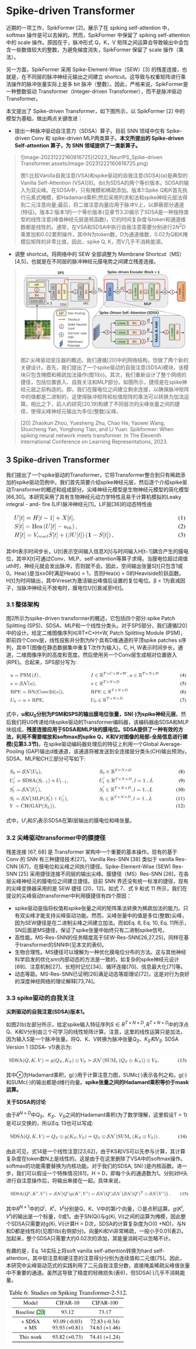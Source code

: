 # Spike-driven Transformer

> 

近期的一项工作，SpikFormer [2]，展示了在 spiking self-attention 中，softmax 操作是可以去掉的。然而，SpikFormer 中保留了 spiking self-attention 中的 scale 操作。原因在于，脉冲形式 Q，K，V 矩阵之间运算会导致输出中会包含一些数值较大的整数，为避免梯度消失，SpikFormer 保留了 scale 操作（乘法）。

另一方面，SpikFormer 采用 Spike-Element-Wise（SEW）[3] 的残差连接，也就是，在不同层的脉冲神经元输出之间建立 shortcut。这导致与权重矩阵进行乘法操作的脉冲张量实际上是多 bit 脉冲（整数）。因此，严格来说，SpikFormer是一种整数驱动 Transformer（Integer-driven Transformer），而不是脉冲驱动 Transformer。

本文提出了 Spike-driven Transformer，如下图所示，以 SpikFormer [2] 中的模型为基础，做出两点关键改进：

- 提出一种脉冲驱动自注意力（SDSA）算子。目前 SNN 领域中仅有 Spike-driven Conv 和 spike-driven MLP两类算子。**本文所提出的 Spike-driven Self-attention 算子，为 SNN 领域提供了一类新算子。**

> ![image-20231222160816725](2023_NeurIPS_Spike-driven Transformer.assets/image-20231222160816725.png)
>
> 图1:比较Vanilla自我注意(VSA)和spike驱动的自我注意(SDSA)(a)是典型的Vanilla Self-Attention (VSA)[8]。(b)为SDSA的两个等价版本。SDSA的输入为双尖峰。在SDSA中，只有掩模和稀疏添加。版本1:Spike Q和K首先执行元素式掩模，即Hadamard乘积;然后采用列求和法和spike神经元层法得到二元注意向量;最后，将二值注意向量应用于脉冲V上，以屏蔽部分通道(特征)。版本2:版本1的一个等价版本(见章节3.3)揭示了SDSA是一种独特类型的线性注意(峰值神经元层是核函数)，它的时间复杂度与token和通道维数都是线性的。通常，在VSA和SDSA中执行自我注意需要分别进行$2N^2D$乘累加和0.02累积操作，其中N为token数，D为通道维数，0.02为Q和K掩模后矩阵的非零比值，因此，spike Q, K，而V几乎不消耗能源。

- 调整 shortcut。将网络中的 SEW 全部调整为 Membrane Shortcut（MS）[4,5]，也就是在不同层的脉冲神经元膜电势之间建立残差连接。

> <img src="2023_NeurIPS_Spike-driven Transformer.assets/image-20231222143112147.png" alt="image-20231222143112147" style="zoom:80%;" />
>
> 图2:尖峰驱动变压器的概述。我们遵循[20]中的网络结构，但做了两个新的关键设计。首先，我们提出了一个spike驱动的自我注意(SDSA)模块，该模块只包含掩模和稀疏加法操作(图1(b))。其次，我们重新设计了整个网络的捷径，包括位置嵌入、自我关注和MLP部分。如图所示，捷径是在spike神经元层之前构造的。即，我们在膜电位之间建立剩余连接，以确保脉冲矩阵中的值都是二进制的，这使得脉冲矩阵和权值矩阵的乘法可以转换为加法运算。相比之下，前人的研究[20,19]构建了不同层次的尖峰张量之间的捷径，使得尖峰神经元输出为多位(整数)尖峰。

> [20] Zhaokun Zhou, Yuesheng Zhu, Chao He, Yaowei Wang, Shuicheng Yan, Yonghong Tian, and Li Yuan. Spikformer: When spiking neural network meets transformer. In The Eleventh International Conference on Learning Representations, 2023.

## 3 Spike-driven Transformer

我们提出了一个spike驱动的Transformer，它将Transformer整合到只有稀疏添加的spike驱动范例中。我们首先简要介绍spike神经元层，然后逐个介绍spike驱动Transformer的概述和组成部分。尖峰神经元模型是生物神经元模型的简化模型[66,30]。本研究采用了具有生物神经元动力学特性且易于计算机模拟的Leaky integral - and- fire (LIF)脉冲神经元[1]。LIF层[36]的动态特性由

<img src="2023_NeurIPS_Spike-driven Transformer.assets/image-20231222143737016.png" alt="image-20231222143737016" style="zoom:67%;" />

其中t表示时间步长，U[t]表示空间输入信息X[t]与时间输入H[t−1]耦合产生的膜电位，其中X[t]可通过Conv、MLP、self-attention等算子求得。当膜电位超过阈值uth时，神经元就会发出脉冲，否则就不会。因此，空间输出张量S[t]只包含1或0。Hea(·)是当x≥0时满足Hea(x) = 1，否则Hea(x) = 0的Heaviside阶跃函数。H[t]为时间输出，其中Vreset为激活输出峰值后设置的复位电位。β < 1为衰减因子，当脉冲神经元不放电时，膜电位U[t]衰减至H[t]。

### 3.1 整体架构

图2所示为spike-driven transformer的概述，它包括四个部分:spike Patch Splitting (SPS)、SDSA、MLP和一个线性分类头。对于SPS部分，我们遵循[20]中的设计。给定二维图像序列I∈RT×C×H×W, Patch Splitting Module (PSM)，即前四个Conv层，线性投影并分割为N个具有D维通道的平顶spike patches s序列，其中T(图像在静态数据集中重复T次作为输入)，C, H, W表示时间步长，通道，二维图像序列的高度和宽度。然后使用另一个Conv层生成相对位置嵌入(RPE)。合起来，SPS部分写为:

<img src="2023_NeurIPS_Spike-driven Transformer.assets/image-20231222153321296.png" alt="image-20231222153321296" style="zoom:80%;" />

式中，**u和$U_0$分别为PSM和SPS的输出膜电位张量，SN(·)为spike神经元层**。然后我们将U0传递给$I$块spike驱动的Transformer编码器，该编码器由SDSA和MLP块组成。**残差连接应用于SDSA和MLP块的膜电位。SDSA提供了一种有效的方法，利用不需要缩放和softmax的spike Q、K和V对图像的局部-全局信息进行建模(见第3.3节)**。在spike驱动编码器处理后的特征上利用一个Global Average-Pooling (GAP)输出d维通道，该通道将被发送到全连接层分类头(CH)输出预测y。SDSA、MLP和CH三部分可写如下:

<img src="2023_NeurIPS_Spike-driven Transformer.assets/image-20231222153649925.png" alt="image-20231222153649925" style="zoom:80%;" />

式中，$U' _l$和$S '_l$表示SDSA在第l层输出的膜电位和峰张量。

### 3.2 尖峰驱动transformer中的膜捷径

残差连接 [67, 68] 是 Transformer 架构中一个重要的基本操作。现有的基于 Conv 的 SNN 有三种捷径技术[27]。Vanilla Res-SNN [38] 类似于 vanilla Res-CNN [67]，在膜电位和尖峰之间执行捷径。Spike-Element-Wise (SEW) Res-SNN [25] 采用捷径连接不同层的输出尖峰。膜捷径（MS）Res-SNN [26]，在各层尖峰神经元的膜电位之间建立捷径。目前 SNN 界还没有统一标准的捷径，现有的尖峰变换器采用的是 SEW 捷径 [20，12]。如式 7、式 9 和式 11 所示，我们在提议的尖峰驱动transformer中利用膜捷径有四个原因：

- spike驱动是指将权值和spike张量之间的矩阵乘法转换为稀疏加法的能力。只有双尖峰才能支持尖峰驱动功能。然而，尖峰张量中的值是多位(整数)尖峰，因为SEW捷径是在二进制尖峰之间建立加法。而如Eq. 8, Eq. 10, Eq. 11所示，SN后面是MS捷径，保证了spike张量中始终只有二进制spike信号。
- 高性能。MS-Res-SNN的任务精度高于SEW-Res-SNN[26,27,25]，同样在基于transformer的SNN中(见本文的表6)。
- 生物合理性。MS捷径可以理解为一种优化膜电位分布的方法。这与其他神经科学启发的优化snn内部动态的方法是一致的，如复杂的spike神经元设计[69]、注意机制[27]、长短时记忆[34]、循环连接[70]、信息最大化[71]等。
- 动态等距。MS-Res-SNN已证明[26]满足动态等距理论[72]，这是对行为良好的深度神经网络的理论解释[73,74]。

### 3.3 spike驱动的自我关注

**尖刺驱动的自我注意(SDSA)版本1。**

如图2(b)左部分所示，给定spike输入特征序列$S∈R^{T×N×D}, R^{T×N×D}$中的浮点Q、K和V分别由三个可学习的线性矩阵计算。注意，这里的线性运算只是加法，因为输入S是一个脉冲张量。将Q、K、V转换为脉冲张量$Q_S、K_S和V_S$. SDSA Version 1 (SDSA- v1)表示为:

<img src="2023_NeurIPS_Spike-driven Transformer.assets/image-20231222154619194.png" alt="image-20231222154619194" style="zoom:67%;" />

其中⊗为Hadamard乘积，g(·)用于计算注意力图，SUMc(·)表示各列之和。g(·)和SUMc(·)的输出都是d维行向量。**spike张量之间的Hadamard乘积等价于mask运算。**

**关于SDSA的讨论**

由于$R^{N×D}$中$Q_S、K_S、V_S$之间的Hadamard乘积(为了数学理解，这里假设T = 1)是可以交换的，所以Eq. 13也可以写成:

<img src="2023_NeurIPS_Spike-driven Transformer.assets/image-20231222155855483.png" alt="image-20231222155855483" style="zoom:67%;" />

由此可见，式14是一个线性注意[23,62]，由于KS和VS可以先参与计算，其计算复杂度在token数N上是线性的。这是由于在这里删除了VSA中的softmax操作。softmax的功能需要替换为内核功能。对于我们的SDSA, SN(·)是内核函数。进一步，我们可以假设一个特殊情况[61]，H = D，即每个头的通道数为1。分别对H头进行自注意操作后，将输出串接在一起。具体来说，

<img src="2023_NeurIPS_Spike-driven Transformer.assets/image-20231222160125078.png" alt="image-20231222160125078" style="zoom:80%;" />

其中$R^{N×1}$中的$Q^i、K^i、V^i$分别是Q、K、V中的第i个向量，⊙是点积运算。$g(K^i, V^i)$的输出是一个标量，0或1。由于SN(Qi)与g(Ki, Vi)之间的运算为掩模，因此整个SDSA只需要对g(Ki, Vi)计算H = D次，SDSA的计算复杂度为O(0 +ND)，与N和D都是线性的(见图1(b)右侧部分)。向量Ki和Vi非常稀疏，一般小于0.01(表2)。加起来，整个SDSA只需要大约0.02次的添加，其能量消耗可以忽略不计。

有趣的是，Eq. 14实际上将soft vanilla self-attention转换为hard self-attention，其中软注意和硬注意的注意得分分别为连续值和二元值[75]。因此，本研究中尖峰驱动范式的实践利用了二元自我注意分数，直接掩盖稀疏尖峰值张量中不重要的通道。虽然这导致了精度的轻微损失(表6)，但SDSA(·)几乎不消耗能量。

<img src="2023_NeurIPS_Spike-driven Transformer.assets/image-20231222161104344.png" alt="image-20231222161104344" style="zoom: 80%;" />

